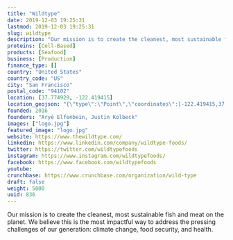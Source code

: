 ```yaml
---
title: "Wildtype"
date: 2019-12-03 19:25:31
lastmod: 2019-12-03 19:25:31
slug: wildtype
description: "Our mission is to create the cleanest, most sustainable fish and meat on the planet. We believe this is the most impactful way to address the pressing challenges of our generation: climate change, food security, and health."
proteins: [Cell-Based]
products: [Seafood]
business: [Production]
finance_type: []
country: "United States"
country_code: "US"
city: "San Francisco"
postal_code: "94102"
location: [37.774929, -122.419415]
location_geojson: "{\"type\":\"Point\",\"coordinates\":[-122.419415,37.774929]}"
founded: 2016
founders: "Aryé Elfenbein, Justin Kolbeck"
images: ["logo.jpg"]
featured_image: "logo.jpg"
website: https://www.thewildtype.com/
linkedin: https://www.linkedin.com/company/wildtype-foods/
twitter: https://twitter.com/wildtypefoods
instagram: https://www.instagram.com/wildtypefoods/
facebook: https://www.facebook.com/wildtypefoods
youtube: 
crunchbase: https://www.crunchbase.com/organization/wild-type
draft: false
weight: 5000
uuid: 836
---
```

Our mission is to create the cleanest, most sustainable fish and meat on the planet. We believe this is the most impactful way to address the pressing challenges of our generation: climate change, food security, and health.
